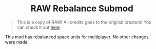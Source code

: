 <h1 align=center>RAW Rebalance Submod</h1>

> This is a copy of RAW! All credits goes to the original creators! You can check it out [here](https://www.moddb.com/mods/republic-at-war).

This mod has rebalanced space units for multiplayer. No other changes were made.